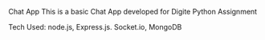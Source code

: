 Chat App
This is a basic Chat App developed for Digite Python Assignment

Tech Used: node.js, Express.js. Socket.io, MongoDB
